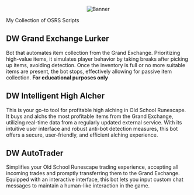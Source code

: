 <p align="center">
  <img src="https://github-production-user-asset-6210df.s3.amazonaws.com/32779308/255342399-58bca696-a25e-457b-bf94-2864dc46dedb.jpg" alt="Banner"/>
</p>

My Collection of OSRS Scripts

## DW Grand Exchange Lurker
  
Bot that automates item collection from the Grand Exchange. Prioritizing high-value items, it simulates player behavior by taking breaks after picking up items, avoiding detection. Once the inventory is full or no more suitable items are present, the bot stops, effectively allowing for passive item collection.
**For educational purposes only**

## DW Intelligent High Alcher 
This is your go-to tool for profitable high alching in Old School Runescape. It buys and alchs the most profitable items from the Grand Exchange, utilizing real-time data from a regularly updated external service. With its intuitive user interface and robust anti-bot detection measures, this bot offers a secure, user-friendly, and efficient alching experience.


## DW AutoTrader
Simplifies your Old School Runescape trading experience, accepting all incoming trades and promptly transferring them to the Grand Exchange. Equipped with an interactive interface, this bot lets you input custom chat messages to maintain a human-like interaction in the game.
